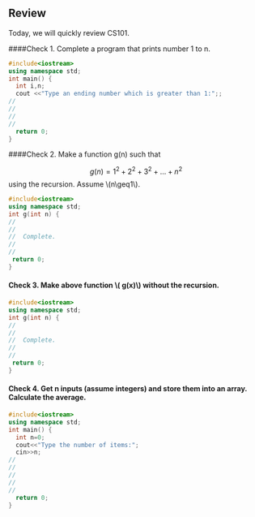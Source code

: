 
## Review

Today, we will quickly review CS101.

####Check 1. Complete a program that prints number 1 to n.

```c++
#include<iostream> 
using namespace std; 
int main() {
  int i,n;
  cout <<"Type an ending number which is greater than 1:";;
//
//
//
//
  return 0;
}
```

<div id="rbutton-1-1-1" data-try="VMdcefZPp39Aqk68" data-ans="VMdhBgwrvLI4e1VA"></div>

####Check 2. Make a function g(n) such that

$$
g(n)=1^2+2^2+3^2+\ldots+n^2
$$
using the recursion.
Assume \\(n\geq1\\).
```c++
#include<iostream> 
using namespace std; 
int g(int n) {
//
//
//  Complete.
//
//
 return 0;
}
```

<div id="rbutton-1-2-1" data-try="VMfUxbSaqhl5tXMJ" data-ans="VMgN7HnnkR5Nl7fs"></div>

#### Check 3. Make above function \\( g(x)\\) without the recursion.

```c++
#include<iostream> 
using namespace std; 
int g(int n) {
//
//
//  Complete.
//
//
 return 0;
}
```

<div id="rbutton-1-3-1" data-try="VMgPIoFjlw9TxK4a" data-ans="VMgPuRaubcVGrlkv"></div>

#### Check 4. Get n inputs (assume integers) and store them into an array. Calculate the average.
```c++
#include<iostream> 
using namespace std;
int main() {
  int n=0;
  cout<<"Type the number of items:";
  cin>>n;
//
// 
//
//
//  
  return 0;
}

```
<div id="rbutton-1-4-1" data-try="VMiH5eFcLRURBt4" data-ans="VMiMMVPay30V5EZQ"></div>
